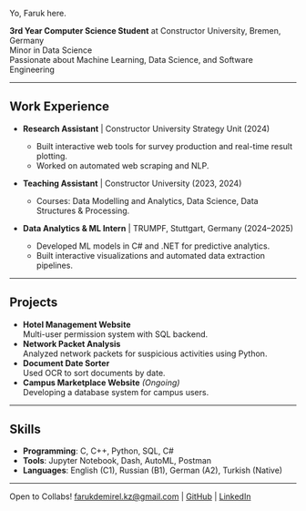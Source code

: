 Yo, Faruk here.

 **3rd Year Computer Science Student** at Constructor University, Bremen, Germany  
 Minor in Data Science  
 Passionate about Machine Learning, Data Science, and Software Engineering  

---

##  Work Experience
- **Research Assistant** | Constructor University Strategy Unit (2024)  
  - Built interactive web tools for survey production and real-time result plotting.  
  - Worked on automated web scraping and NLP.  

- **Teaching Assistant** | Constructor University (2023, 2024)  
  - Courses: Data Modelling and Analytics, Data Science, Data Structures & Processing.  

- **Data Analytics & ML Intern** | TRUMPF, Stuttgart, Germany (2024–2025)  
  - Developed ML models in C# and .NET for predictive analytics.  
  - Built interactive visualizations and automated data extraction pipelines.  

---

##  Projects
- **Hotel Management Website**  
  Multi-user permission system with SQL backend.  
- **Network Packet Analysis**  
  Analyzed network packets for suspicious activities using Python.  
- **Document Date Sorter**  
  Used OCR to sort documents by date.  
- **Campus Marketplace Website** *(Ongoing)*  
  Developing a database system for campus users.  

---

##  Skills
- **Programming**: C, C++, Python, SQL, C#
- **Tools**: Jupyter Notebook, Dash, AutoML, Postman  
- **Languages**: English (C1), Russian (B1), German (A2), Turkish (Native)

---

 Open to Collabs!
 farukdemirel.kz@gmail.com | [GitHub](https://github.com) | [LinkedIn](https://linkedin.com)
